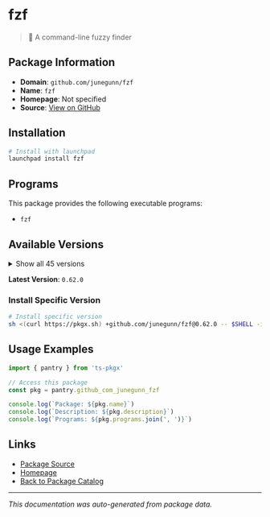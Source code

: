 # fzf

> :cherry_blossom: A command-line fuzzy finder

## Package Information

- **Domain**: `github.com/junegunn/fzf`
- **Name**: `fzf`
- **Homepage**: Not specified
- **Source**: [View on GitHub](https://github.com/pkgxdev/pantry/tree/main/projects/github.com/junegunn/fzf/package.yml)

## Installation

```bash
# Install with launchpad
launchpad install fzf
```

## Programs

This package provides the following executable programs:

- `fzf`

## Available Versions

<details>
<summary>Show all 45 versions</summary>

- `0.62.0`, `0.61.3`, `0.61.2`, `0.61.1`, `0.61.0`
- `0.60.3`, `0.60.2`, `0.60.1`, `0.60.0`, `0.59.0`
- `0.58.0`, `0.57.0`, `0.56.3`, `0.56.2`, `0.56.1`
- `0.56.0`, `0.55.0`, `0.54.3`, `0.54.2`, `0.54.1`
- `0.54.0`, `0.53.0`, `0.52.1`, `0.52.0`, `0.51.0`
- `0.50.0`, `0.49.0`, `0.48.1`, `0.48.0`, `0.47.0`
- `0.46.1`, `0.46.0`, `0.45.0`, `0.44.1`, `0.44.0`
- `0.43.0`, `0.42.0`, `0.41.1`, `0.41.0`, `0.40.0`
- `0.39.0`, `0.38.0`, `0.37.0`, `0.36.0`, `0.35.1`

</details>

**Latest Version**: `0.62.0`

### Install Specific Version

```bash
# Install specific version
sh <(curl https://pkgx.sh) +github.com/junegunn/fzf@0.62.0 -- $SHELL -i
```

## Usage Examples

```typescript
import { pantry } from 'ts-pkgx'

// Access this package
const pkg = pantry.github_com_junegunn_fzf

console.log(`Package: ${pkg.name}`)
console.log(`Description: ${pkg.description}`)
console.log(`Programs: ${pkg.programs.join(', ')}`)
```

## Links

- [Package Source](https://github.com/pkgxdev/pantry/tree/main/projects/github.com/junegunn/fzf/package.yml)
- [Homepage](#)
- [Back to Package Catalog](../package-catalog.md)

---

*This documentation was auto-generated from package data.*
